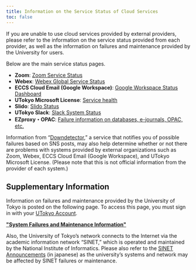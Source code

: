 ```yaml
---
title: Information on the Service Status of Cloud Services
toc: false
---
```


If you are unable to use cloud services provided by external providers, please refer to the information on the service status provided from each provider, as well as the information on failures and maintenance provided by the University for users.

Below are the main service status pages.

- **Zoom**: [Zoom Service Status](https://status.zoom.us/)
- **Webex**: [Webex Global Service Status](https://status.webex.com/)
- **ECCS Cloud Email (Google Workspace)**: [Google Workspace Status Dashboard](https://www.google.com/appsstatus/dashboard/)
- **UTokyo Microsoft License**: [Service health](https://portal.office.com/servicestatus)
- **Slido**: [Slido Status](https://status.slido.com/)
- **UTokyo Slack**: [Slack System Status](https://slack-status.com/)
- **EZproxy・OPAC**: [Failure information on databases, e-journals, OPAC, etc.](https://www.lib.u-tokyo.ac.jp/en/library/literacy/user-guide/servicestatus)

Information from “[Downdetector](https://downdetector.com/),” a service that notifies you of possible failures based on SNS posts, may also help determine whether or not there are problems with systems provided by external organizations such as Zoom, Webex, ECCS Cloud Email (Google Workspace), and UTokyo Microsoft License. (Please note that this is not official information from the provider of each system.)

## Supplementary Information

Information on failures and maintenance provided by the University of Tokyo is posted on the following page. To access this page, you must sign in with your [UTokyo Account](/en/utokyo_account).

<b class="box--important center">["System Failures and Maintenance Information"](https://univtokyo.sharepoint.com/sites/utokyoaccount/SitePages/en/service-status.aspx)</b>

Also, the University of Tokyo’s network connects to the Internet via the academic information network “SINET,” which is operated and maintained by the National Institute of Informatics. Please also refer to the [SINET Announcements](https://www.sinet.ad.jp/announce) (in japanese) as the university’s systems and network may be affected by SINET failures or maintenance.
